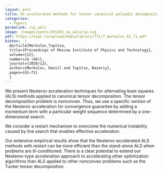 ```yaml
---
layout: post
title: On accelerated methods for tensor canonical polyadic decomposition
categories:
  - Papers
permalink: /cp_aals
image: /images/posts/201201_cp_aals/cp.svg
pdf: https://mipt.ru/upload/medialibrary/771/7_merkulov_61_71.pdf
bibtex:  |
  @article{Merkulov_Tupitsa, 
  title={Proceedings of Moscow Institute of Physics and Technology}, 
  volume={12}, 
  number={4 (48)}, 
  journal={2020/12}, 
  author={Merkulov, Daniil and Tupitsa, Nazariy}, 
  pages={61–71} 
  }
---
```


We present Nesterov acceleration techniques for alternating least squares (ALS) methods applied to canonical tensor decomposition. The tensor decomposition problem is nonconvex. Thus, we use a specific version of the Nesterov acceleration for convergence guarantee by adding a momentum term with a particular weight sequence determined by a one-dimensional search.

We consider a restart mechanism to overcome the numerical instability caused by line search that enables effective acceleration.

Our extensive empirical results show that the Nesterov-accelerated ALS methods with restart can be more efficient than the stand-alone ALS when problems are ill-conditioned. There is a clear potential to extend our Nesterov-type acceleration approach to accelerating other optimization algorithms than ALS applied to other nonconvex problems such as the Tucker tensor decomposition